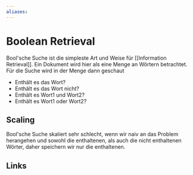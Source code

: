 ```yaml
---
aliases: 
---
```

# Boolean Retrieval 
Bool'sche Suche ist die simpleste Art und Weise für [[Information Retrieval]]. Ein Dokument wird hier als eine Menge an Wörtern betrachtet. 
Für die Suche wird in der Menge dann geschaut
- Enthält es das Wort?
- Enthält es das Wort nicht?
- Enthält es Wort1 und Wort2?
- Enthält es Wort1 oder Wort2?

## Scaling
Bool'sche Suche skaliert sehr schlecht, wenn wir naiv an das Problem herangehen und sowohl die enthaltenen, als auch die nicht enthaltenen Wörter, daher speichern wir nur die enthaltenen.

## Links